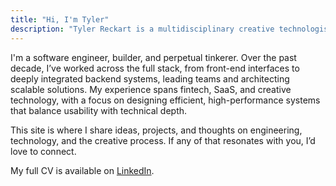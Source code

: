 ```yaml
---
title: "Hi, I'm Tyler"
description: "Tyler Reckart is a multidisciplinary creative technologist, artist, and writer primarily focused on solving software problems centered around human interaction. With a holistic approach to his work, he is deeply involved in every aspect of the software development process from user experience research through design and implementation."
---
```

I'm a software engineer, builder, and perpetual tinkerer. Over the past decade, I’ve worked across the full stack, from front-end interfaces to deeply integrated backend systems, leading teams and architecting scalable solutions. My experience spans fintech, SaaS, and creative technology, with a focus on designing efficient, high-performance systems that balance usability with technical depth.

This site is where I share ideas, projects, and thoughts on engineering, technology, and the creative process. If any of that resonates with you, I’d love to connect.

My full CV is available on [LinkedIn](https://linkedin.com/in/tylerreckart).
